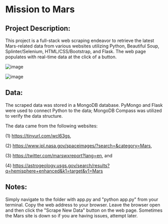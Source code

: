 # Mission to Mars

## Project Description:
This project is a full-stack web scraping endeavor to retrieve the latest Mars-related data from various websites utilizing Python, Beautiful Soup, Splinter/Selenium, HTML/CSS/Bootstrap, and Flask. The web page populates with real-time data at the click of a button.

![image](https://user-images.githubusercontent.com/51388767/71016082-a14ace80-20c2-11ea-803b-71fa4f191a6f.png)

![image](https://user-images.githubusercontent.com/51388767/71016503-3ea60280-20c3-11ea-85d1-e97abac256b2.png)

## Data:
The scraped data was stored in a MongoDB database. PyMongo and Flask were used to connect Python to the data; MongoDB Compass was utilized to verify the data structure.  

The data came from the following websites:

(1) https://tinyurl.com/wcl63gs,

(2) https://www.jpl.nasa.gov/spaceimages/?search=&category=Mars,

(3) https://twitter.com/marswxreport?lang=en, and 

(4) https://astrogeology.usgs.gov/search/results?q=hemisphere+enhanced&k1=target&v1=Mars

## Notes:
Simply navigate to the folder with app.py and "python app.py" from your terminal.
Copy the web address to your browser. Leave the browser open and then click the "Scrape New Data" button on the web page. 
Sometimes the Mars site is down so if you are having issues, attempt later. 


